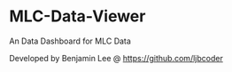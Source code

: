 # MLC-Data-Viewer
An Data Dashboard for MLC Data

Developed by Benjamin Lee
@ https://github.com/ljbcoder
